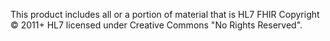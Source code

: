This product includes all or a portion of material that is HL7 FHIR Copyright © 2011+ HL7 licensed under Creative Commons "No Rights Reserved".